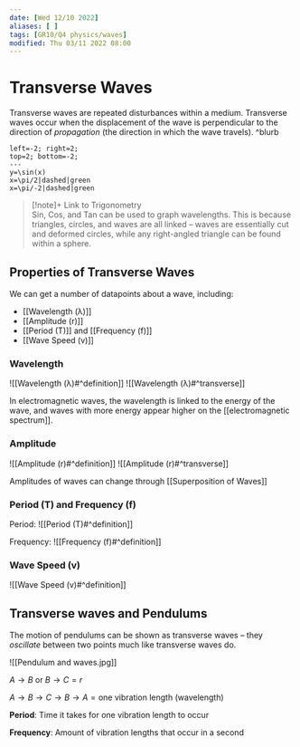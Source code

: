 ```yaml
---
date: [Wed 12/10 2022]
aliases: [ ]
tags: [GR10/Q4 physics/waves]
modified: Thu 03/11 2022 08:00
---
```

# Transverse Waves
Transverse waves are repeated disturbances within a medium. Transverse waves occur when the displacement of the wave is perpendicular to the direction of *propagation* (the direction in which the wave travels).  ^blurb

```desmos-graph
left=-2; right=2;
top=2; bottom=-2;
---
y=\sin(x)
x=\pi/2|dashed|green
x=\pi/-2|dashed|green
```

> [!note]+ Link to Trigonometry  
> Sin, Cos, and Tan can be used to graph wavelengths. This is because triangles, circles, and waves are all linked – waves are essentially cut and deformed circles, while any right-angled triangle can be found within a sphere. 

## Properties of Transverse Waves
We can get a number of datapoints about a wave, including:
- [[Wavelength (λ)]]
- [[Amplitude (r)]]
- [[Period (T)]] and [[Frequency (f)]]
- [[Wave Speed (v)]]

### Wavelength
![[Wavelength (λ)#^definition]]
![[Wavelength (λ)#^transverse]]

In electromagnetic waves, the wavelength is linked to the energy of the wave, and waves with more energy appear higher on the [[electromagnetic spectrum]].  

### Amplitude
![[Amplitude (r)#^definition]]
![[Amplitude (r)#^transverse]]

Amplitudes of waves can change through [[Superposition of Waves]]

### Period (T) and Frequency (f)
Period:
![[Period (T)#^definition]]

Frequency:
![[Frequency (f)#^definition]]

### Wave Speed (v)
![[Wave Speed (v)#^definition]]

## Transverse waves and Pendulums
The motion of pendulums can be shown as transverse waves – they *oscillate* between two points much like transverse waves do. 

![[Pendulum and waves.jpg]]

$A → B \textrm{ or } B → C = r$

$A → B → C → B → A = \textrm{one vibration length (wavelength)}$

**Period**: Time it takes for one vibration length to occur

**Frequency**: Amount of vibration lengths that occur in a second

